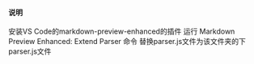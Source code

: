 #### 说明
安装VS Code的markdown-preview-enhanced的插件
运行 Markdown Preview Enhanced: Extend Parser 命令
替换parser.js文件为该文件夹的下parser.js文件